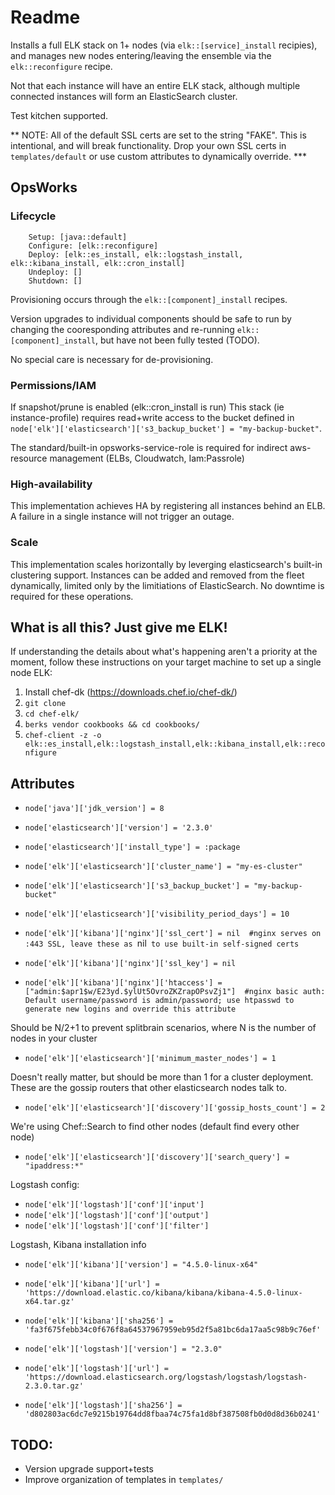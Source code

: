 # Readme

Installs a full ELK stack on 1+ nodes (via `elk::[service]_install` recipies), and manages new nodes entering/leaving the ensemble via the `elk::reconfigure` recipe.

Not that each instance will have an entire ELK stack, although multiple connected instances will form an ElasticSearch cluster.

Test kitchen supported.

** NOTE: All of the default SSL certs are set to the string "FAKE". This is intentional, and will break functionality. Drop your own SSL certs in `templates/default` or use custom attributes to dynamically override. ***

## OpsWorks
  
### Lifecycle

```
    Setup: [java::default]
    Configure: [elk::reconfigure]
    Deploy: [elk::es_install, elk::logstash_install, elk::kibana_install, elk::cron_install]
    Undeploy: []
    Shutdown: []
```
Provisioning occurs through the `elk::[component]_install` recipes.

Version upgrades to individual components should be safe to run by changing the cooresponding attributes and re-running `elk::[component]_install`, but have not been fully tested (TODO).

No special care is necessary for de-provisioning.

### Permissions/IAM

If snapshot/prune is enabled (elk::cron_install is run) This stack (ie instance-profile) requires read+write access to the bucket defined in `node['elk']['elasticsearch']['s3_backup_bucket'] = "my-backup-bucket"`. 

The standard/built-in opsworks-service-role is required for indirect aws-resource management (ELBs, Cloudwatch, Iam:Passrole)

### High-availability
This implementation achieves HA by registering all instances behind an ELB. A failure in a single instance will not trigger an outage.

### Scale
This implementation scales horizontally by leverging elasticsearch's built-in clustering support. Instances can be added and removed from the fleet dynamically, limited only by the limitiations of ElasticSearch. No downtime is required for these operations.

## What is all this? Just give me ELK!

If understanding the details about what's happening aren't a priority at the moment, follow these instructions on your target machine to set up a single node ELK:

  1. Install chef-dk (https://downloads.chef.io/chef-dk/)
  1. `git clone`
  1. `cd chef-elk/`
  1. `berks vendor cookbooks && cd cookbooks/` 
  1. `chef-client -z -o elk::es_install,elk::logstash_install,elk::kibana_install,elk::reconfigure`

## Attributes

  - `node['java']['jdk_version'] = 8`
  - `node['elasticsearch']['version'] = '2.3.0'`
  - `node['elasticsearch']['install_type'] = :package`
  - `node['elk']['elasticsearch']['cluster_name'] = "my-es-cluster"`
  - `node['elk']['elasticsearch']['s3_backup_bucket'] = "my-backup-bucket"`
  - `node['elk']['elasticsearch']['visibility_period_days'] = 10`
   
  - `node['elk']['kibana']['nginx']['ssl_cert'] = nil  #nginx serves on :443 SSL, leave these as `nil` to use built-in self-signed certs`
  - `node['elk']['kibana']['nginx']['ssl_key'] = nil`
  - `node['elk']['kibana']['nginx']['htaccess'] = ["admin:$apr1$w/E23yd.$ylUt5OvroZKZrapOPsvZj1"]  #nginx basic auth: Default username/password is admin/password; use htpasswd to generate new logins and override this attribute`

Should be N/2+1 to prevent splitbrain scenarios, where N is the number of nodes in your cluster
  - `node['elk']['elasticsearch']['minimum_master_nodes'] = 1`

Doesn't really matter, but should be more than 1 for a cluster deployment. These are the gossip routers that other elasticsearch nodes talk to.
  - `node['elk']['elasticsearch']['discovery']['gossip_hosts_count'] = 2`

We're using Chef::Search to find other nodes (default find every other node)
  - `node['elk']['elasticsearch']['discovery']['search_query'] = "ipaddress:*"`

Logstash config:
  - `node['elk']['logstash']['conf']['input']`
  - `node['elk']['logstash']['conf']['output']`
  - `node['elk']['logstash']['conf']['filter']`

Logstash, Kibana installation info
  - `node['elk']['kibana']['version'] = "4.5.0-linux-x64"`
  - `node['elk']['kibana']['url'] = 'https://download.elastic.co/kibana/kibana/kibana-4.5.0-linux-x64.tar.gz'`
  - `node['elk']['kibana']['sha256'] = 'fa3f675febb34c0f676f8a64537967959eb95d2f5a81bc6da17aa5c98b9c76ef'`

  - `node['elk']['logstash']['version'] = "2.3.0"`
  - `node['elk']['logstash']['url'] = 'https://download.elasticsearch.org/logstash/logstash/logstash-2.3.0.tar.gz'`
  - `node['elk']['logstash']['sha256'] = 'd802803ac6dc7e9215b19764dd8fbaa74c75fa1d8bf387508fb0d0d8d36b0241'`

## TODO:
  - Version upgrade support+tests
  - Improve organization of templates in `templates/`
